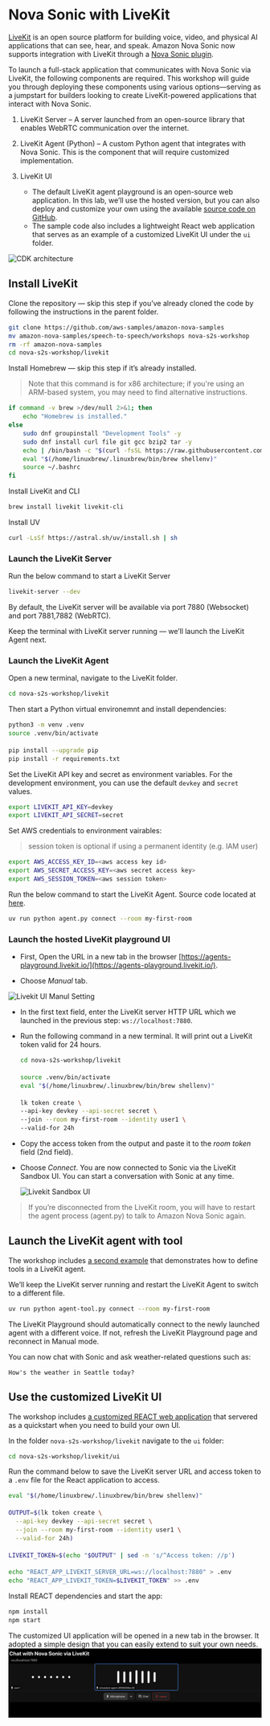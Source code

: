 # Nova Sonic with LiveKit

[LiveKit](https://livekit.io/?utm_source=aws&utm_medium=blog&utm_campaign=nova_sonic_plugin) is an open source platform for building voice, video, and physical AI applications that can see, hear, and speak. Amazon Nova Sonic now supports integration with LiveKit through a [Nova Sonic plugin](https://docs.livekit.io/agents/integrations/realtime/nova-sonic/?utm_source=aws&utm_medium=blog&utm_campaign=nova_sonic_plugin). 

To launch a full-stack application that communicates with Nova Sonic via LiveKit, the following components are required. This workshop will guide you through deploying these components using various options—serving as a jumpstart for builders looking to create LiveKit-powered applications that interact with Nova Sonic.

1. LiveKit Server – A server launched from an open-source library that enables WebRTC communication over the internet.

2. LiveKit Agent (Python) – A custom Python agent that integrates with Nova Sonic. This is the component that will require customized implementation.

3. LiveKit UI
    - The default LiveKit agent playground is an open-source web application. In this lab, we’ll use the hosted version, but you can also deploy and customize your own using the available [source code on GitHub](https://github.com/livekit/agents-playground/).
    - The sample code also includes a lightweight React web application that serves as an example of a customized LiveKit UI under the `ui` folder.


![CDK architecture](/static/sonic-livekit-architecture.png)

## Install LiveKit
Clone the repository — skip this step if you’ve already cloned the code by following the instructions in the parent folder.

```bash
git clone https://github.com/aws-samples/amazon-nova-samples
mv amazon-nova-samples/speech-to-speech/workshops nova-s2s-workshop
rm -rf amazon-nova-samples
cd nova-s2s-workshop/livekit
```

Install Homebrew — skip this step if it’s already installed. 
> Note that this command is for x86 architecture; if you're using an ARM-based system, you may need to find alternative instructions.
```bash
if command -v brew >/dev/null 2>&1; then
    echo "Homebrew is installed."
else
    sudo dnf groupinstall "Development Tools" -y
    sudo dnf install curl file git gcc bzip2 tar -y
    echo | /bin/bash -c "$(curl -fsSL https://raw.githubusercontent.com/Homebrew/install/HEAD/install.sh)"
    eval "$(/home/linuxbrew/.linuxbrew/bin/brew shellenv)"
    source ~/.bashrc
fi
```

Install LiveKit and CLI
```bash
brew install livekit livekit-cli
```

Install UV
```bash
curl -LsSf https://astral.sh/uv/install.sh | sh
```

### Launch the LiveKit Server
Run the below command to start a LiveKit Server
```bash
livekit-server --dev
```
By default, the LiveKit server will be available via port 7880 (Websocket) and port 7881,7882 (WebRTC).

Keep the terminal with LiveKit server running — we’ll launch the LiveKit Agent next.

### Launch the LiveKit Agent
Open a new terminal, navigate to the LiveKit folder. 

```bash
cd nova-s2s-workshop/livekit
```

Then start a Python virtual environemnt and install dependencies:
```bash
python3 -m venv .venv
source .venv/bin/activate

pip install --upgrade pip
pip install -r requirements.txt
```

Set the LiveKit API key and secret as environment variables. For the development environment, you can use the default `devkey` and `secret` values.

```bash
export LIVEKIT_API_KEY=devkey
export LIVEKIT_API_SECRET=secret
```

Set AWS credentials to environment vairables:
> session token is optional if using a permanent identity (e.g. IAM user)
```bash
export AWS_ACCESS_KEY_ID=<aws access key id>
export AWS_SECRET_ACCESS_KEY=<aws secret access key>
export AWS_SESSION_TOKEN=<aws session token>
```

Run the below command to start the LiveKit Agent. Source code located at [here](./agent.py).
```bash
uv run python agent.py connect --room my-first-room
```

### Launch the hosted LiveKit playground UI

- First, Open the URL in a new tab in the browser [https://agents-playground.livekit.io/](https://agents-playground.livekit.io/).

- Choose *Manual* tab.

![Livekit UI Manul Setting](/static/livekit-ui-manul-setting.png)

- In the first text field, enter the LiveKit server HTTP URL which we launched in the previous step: `ws://localhost:7880`.

- Run the following command in a new terminal. It will print out a LiveKit token valid for 24 hours.
    ```bash
    cd nova-s2s-workshop/livekit

    source .venv/bin/activate
    eval "$(/home/linuxbrew/.linuxbrew/bin/brew shellenv)"

    lk token create \
    --api-key devkey --api-secret secret \
    --join --room my-first-room --identity user1 \
    --valid-for 24h
    ```

- Copy the access token from the output and paste it to the *room token* field (2nd field).
- Choose *Connect*.
    You are now connected to Sonic via the LiveKit Sandbox UI. You can start a conversation with Sonic at any time.

    ![Livekit Sandbox UI](/static/livekit-sandbox-ui.png)

> If you’re disconnected from the LiveKit room, you will have to restart the agent process (agent.py) to talk to Amazon Nova Sonic again. 

## Launch the LiveKit agent with tool
The workshop includes [a second example](./agent-tool.py) that demonstrates how to define tools in a LiveKit agent.

We’ll keep the LiveKit server running and restart the LiveKit Agent to switch to a different file.

```bash
uv run python agent-tool.py connect --room my-first-room
```

The LiveKit Playground should automatically connect to the newly launched agent with a different voice. If not, refresh the LiveKit Playground page and reconnect in Manual mode.

You can now chat with Sonic and ask weather-related questions such as:
```
How's the weather in Seattle today?
```

## Use the customized LiveKit UI
The workshop includes [a customized REACT web application](./ui) that servered as a quickstart when you need to build your own UI.

In the folder `nova-s2s-workshop/livekit` navigate to the `ui` folder:
```bash
cd nova-s2s-workshop/livekit/ui
```

Run the command below to save the LiveKit server URL and access token to a `.env` file for the React application to access.
```bash
eval "$(/home/linuxbrew/.linuxbrew/bin/brew shellenv)"

OUTPUT=$(lk token create \
  --api-key devkey --api-secret secret \
  --join --room my-first-room --identity user1 \
  --valid-for 24h)

LIVEKIT_TOKEN=$(echo "$OUTPUT" | sed -n 's/^Access token: //p')

echo "REACT_APP_LIVEKIT_SERVER_URL=ws://localhost:7880" > .env
echo "REACT_APP_LIVEKIT_TOKEN=$LIVEKIT_TOKEN" >> .env
```

Install REACT dependencies and start the app:
```bash
npm install
npm start
``` 
The customized UI application will be opened in a new tab in the browser. It adopted a simple design that you can easily extend to suit your own needs.
![livekit-custom-ui](../static/livekit-custom-ui.png)
